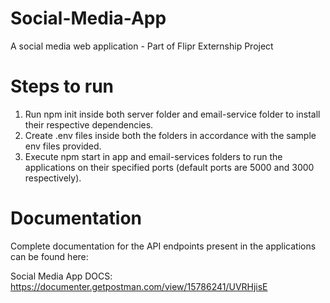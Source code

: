 # Social-Media-App
A social media web application - Part of Flipr Externship Project

# Steps to run
1. Run npm init inside both server folder and email-service folder to install their respective dependencies.
2. Create .env files inside both the folders in accordance with the sample env files provided.
3. Execute npm start in app and email-services folders to run the applications on their specified ports (default ports are 5000 and 3000 respectively).

# Documentation
Complete documentation for the API endpoints present in the applications can be found here:

Social Media App DOCS: https://documenter.getpostman.com/view/15786241/UVRHjisE
